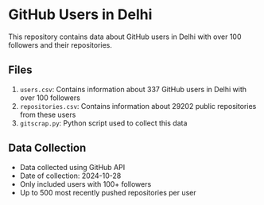 # GitHub Users in Delhi

This repository contains data about GitHub users in Delhi with over 100 followers and their repositories.

## Files

1. `users.csv`: Contains information about 337 GitHub users in Delhi with over 100 followers
2. `repositories.csv`: Contains information about 29202 public repositories from these users
3. `gitscrap.py`: Python script used to collect this data

## Data Collection

- Data collected using GitHub API
- Date of collection: 2024-10-28
- Only included users with 100+ followers
- Up to 500 most recently pushed repositories per user
